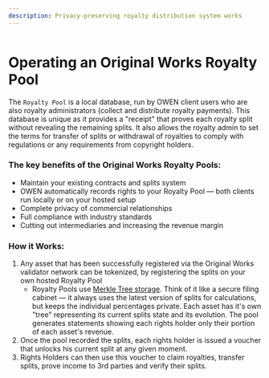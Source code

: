 ```yaml
---
description: Privacy-preserving royalty distribution system works
---
```


<figure><img src="../.gitbook/assets/resources/pool_design" alt=""><figcaption></figcaption></figure>

# Operating an Original Works Royalty Pool

The `Royalty Pool` is a local database, run by OWEN client users who are also royalty administrators (collect and distribute royalty payments). This database is unique as it provides a "receipt" that proves each royalty split without revealing the remaining splits. It also allows the royalty admin to set the terms for transfer of splits or withdrawal of royalties to comply with regulations or any requirements from copyright holders.

### The key benefits of the Original Works Royalty Pools:

* Maintain your existing contracts and splits system
* OWEN automatically records rights to your Royalty Pool — both clients run locally or on your hosted setup
* Complete privacy of commercial relationships
* Full compliance with industry standards
* Cutting out intermediaries and increasing the revenue margin

### How it Works:

1. Any asset that has been successfully registered via the Original Works validator network can be tokenized, by registering the splits on your own hosted Royalty Pool
   * Royalty Pools use [Merkle Tree storage](https://docs.alchemy.com/docs/merkle-trees-in-blockchains). Think of it like a secure filing cabinet — it always uses the latest version of splits for calculations, but keeps the individual percentages private. Each asset has it's own "tree" representing its current splits state and its evolution. The pool generates statements showing each rights holder only their portion of each asset's revenue.
2. Once the pool recorded the splits, each rights holder is issued a voucher that unlocks his current split at any given moment.
3. Rights Holders can then use this voucher to claim royalties, transfer splits, prove income to 3rd parties and verify their splits.
